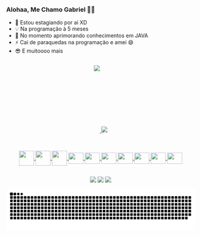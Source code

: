 ### Alohaa, Me Chamo Gabriel 🌴👋


- 🔭 Estou estagiando por ai XD 
- 💡  Na programação à 5 meses
- 🌱 No momento aprimorando conhecimentos em JAVA
- ⚡ Cai de paraquedas na programação e amei 😄
- 😎 E muitoooo mais

##


<div align="center" >
  <a href="https://github.com/oGabrielMota">
  <img style="display: inline-block" height="180em" src="https://github-readme-stats.vercel.app/api?username=oGabrielMota&show_icons=true&theme=tokyonight&include_all_commits=true&count_private=true"/>
  <img height="100em" src="https://github-readme-stats.vercel.app/api/top-langs/?username=oGabrielMota&layout=compact&langs_count=7&theme=tokyonight"/>
</div>
  
  ##
  
<div align="center" style="display: inline_block"><br>
  <img align="center"  height="40" width="40" src="https://media4.giphy.com/media/ylxCK7asJ1sxNL1B1u/giphy.webp" />
  <img align="center"  height="40" width="40" src="https://media1.giphy.com/media/0RG7WdwApOUQJvVikR/giphy.webp">
  <img align="center"  height="40" width="40" src="https://media3.giphy.com/media/ln7z2eWriiQAllfVcn/200w.webp" />
  <img align="center"  height="30" width="40" src="https://cdn.jsdelivr.net/gh/devicons/devicon/icons/angularjs/angularjs-plain.svg" />
  <img align="center"  height="30" width="40" src="https://cdn.jsdelivr.net/gh/devicons/devicon/icons/bootstrap/bootstrap-plain.svg" />
  <img align="center"  height="30" width="40" src="https://cdn.jsdelivr.net/gh/devicons/devicon/icons/git/git-original.svg" />
  <img align="center"  height="30" width="40" src="https://cdn.jsdelivr.net/gh/devicons/devicon/icons/typescript/typescript-plain.svg" />
  <img align="center"  height="30" width="40" src="https://cdn.jsdelivr.net/gh/devicons/devicon/icons/java/java-original.svg" />
  <img align="center"  height="30" width="40" src="https://cdn.jsdelivr.net/gh/devicons/devicon/icons/illustrator/illustrator-line.svg" />
  <img align="center"  height="30" width="40" src="https://cdn.jsdelivr.net/gh/devicons/devicon/icons/photoshop/photoshop-line.svg" />


  </div>
  
  ##
  
  
<div align="center"> 
  <a href="https://www.instagram.com/ogabriel_mota/" target="_blank"><img src="https://img.shields.io/badge/-Instagram-%23E4405F?style=for-the-badge&logo=instagram&logoColor=white" target="_blank"></a>
 <a href = "mailto:gabriel99mota@hotmail.com"><img src="https://img.shields.io/badge/-Gmail-%23333?style=for-the-badge&logo=gmail&logoColor=white" target="_blank"></a>
  <a href="https://www.linkedin.com/in/gabriel-m-44525aa9" target="_blank"><img src="https://img.shields.io/badge/-LinkedIn-%230077B5?style=for-the-badge&logo=linkedin&logoColor=white" target="_blank"></a> 
 
  ![Snake animation](https://github.com/oGabrielMota/oGabrielMota/blob/output/github-contribution-grid-snake.svg)
 
</div>
